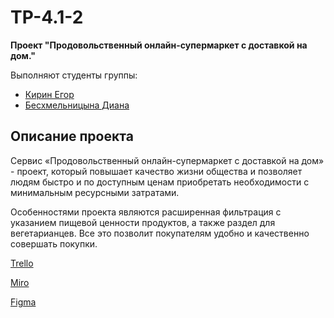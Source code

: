 # TP-4.1-2
**Проект "Продовольственный онлайн-супермаркет с доставкой на дом."**  

Выполняют студенты группы:
- [Кирин Егор](https://github.com/Zelelo622)
- [Бесхмельницына Диана](https://github.com/Diana2503)

## Описание проекта
Сервис «Продовольственный онлайн-супермаркет с доставкой на дом» - проект, который повышает качество жизни общества и позволяет людям быстро и по доступным ценам приобретать необходимости с минимальным ресурсными затратами.

Особенностями проекта являются расширенная фильтрация с указанием пищевой ценности продуктов, а также раздел для вегетарианцев. Все это позволит покупателям удобно и качественно совершать покупки.

[Trello](https://trello.com/invite/b/IjaLoiGB/ATTI1982890413bb7aca5c1343be6de4d01f571786FE/продовольственный-онлайн-супермаркет-с-доставкой-на-дом)  

[Miro](https://miro.com/app/board/uXjVPirvLH8=/?share_link_id=660079656063)  

[Figma](https://clck.ru/33eTY5)
